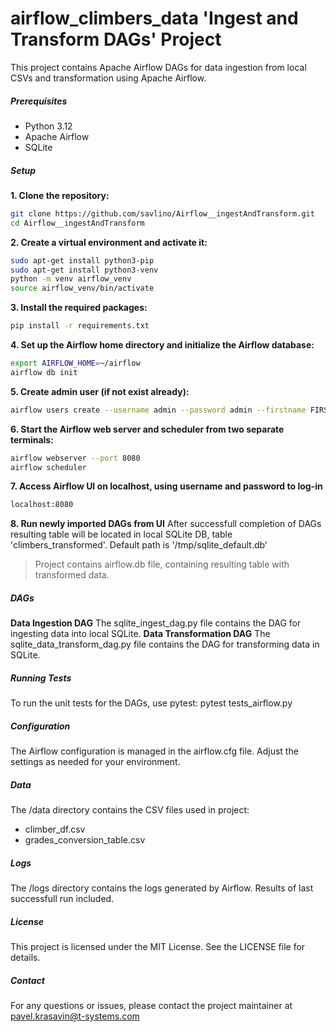 # airflow_climbers_data 'Ingest and Transform DAGs' Project
This project contains Apache Airflow DAGs for data ingestion from local CSVs and transformation using Apache Airflow.

##### Prerequisites
- Python 3.12
- Apache Airflow
- SQLite

##### Setup
**1.	Clone the repository:**
```bash
git clone https://github.com/savlino/Airflow__ingestAndTransform.git
cd Airflow__ingestAndTransform
```
**2.	Create a virtual environment and activate it:**
```bash
sudo apt-get install python3-pip
sudo apt-get install python3-venv
python -m venv airflow_venv
source airflow_venv/bin/activate
```
**3.	Install the required packages:**
```bash
pip install -r requirements.txt
```
**4.	Set up the Airflow home directory and initialize the Airflow database:**
```bash
export AIRFLOW_HOME=~/airflow
airflow db init
```
**5.	Create admin user (if not exist already):**
```bash
airflow users create --username admin --password admin --firstname FIRST_NAME --lastname LAST_NAME --role Admin --email admin@example.com
```
**6.	Start the Airflow web server and scheduler from two separate terminals:**
```bash
airflow webserver --port 8080
airflow scheduler
```
**7.	Access Airflow UI on localhost, using username and password to log-in**
```html
localhost:8080
```
**8.	Run newly imported DAGs from UI**
After successfull completion of DAGs resulting table will be located in local SQLite DB, table 'climbers_transformed'.
Default path is '/tmp/sqlite_default.db'

> Project contains airflow.db file, containing resulting table with transformed data.

##### DAGs
**Data Ingestion DAG**
The sqlite_ingest_dag.py file contains the DAG for ingesting data into local SQLite.
**Data Transformation DAG**
The sqlite_data_transform_dag.py file contains the DAG for transforming data in SQLite.

##### Running Tests
To run the unit tests for the DAGs, use pytest:
pytest tests_airflow.py
##### Configuration
The Airflow configuration is managed in the airflow.cfg file. Adjust the settings as needed for your environment.
##### Data
The /data directory contains the CSV files used in project:
- climber_df.csv
- grades_conversion_table.csv

##### Logs
The /logs directory contains the logs generated by Airflow.
Results of last successfull run included.
##### License
This project is licensed under the MIT License. See the LICENSE file for details.
##### Contact
For any questions or issues, please contact the project maintainer at pavel.krasavin@t-systems.com
